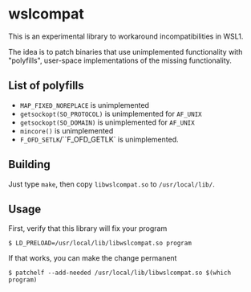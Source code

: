 # wslcompat

This is an experimental library to workaround incompatibilities in WSL1.

The idea is to patch binaries that use unimplemented functionality with
"polyfills", user-space implementations of the missing functionality.

## List of polyfills

- `MAP_FIXED_NOREPLACE` is unimplemented
- `getsockopt(SO_PROTOCOL)` is unimplemented for `AF_UNIX`
- `getsockopt(SO_DOMAIN)` is unimplemented for `AF_UNIX`
- `mincore()` is unimplemented
- `F_OFD_SETLK`/``F_OFD_GETLK` is unimplemented.

## Building

Just type `make`, then copy `libwslcompat.so` to `/usr/local/lib/`.

## Usage

First, verify that this library will fix your program

```
$ LD_PRELOAD=/usr/local/lib/libwslcompat.so program
```

If that works, you can make the change permanent

```
$ patchelf --add-needed /usr/local/lib/libwslcompat.so $(which program)
```
